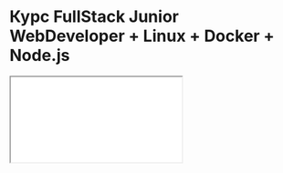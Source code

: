 # Курс FullStack Junior WebDeveloper + Linux + Docker + Node.js
<iframe src="plans_lit79.pdf"></iframe>

